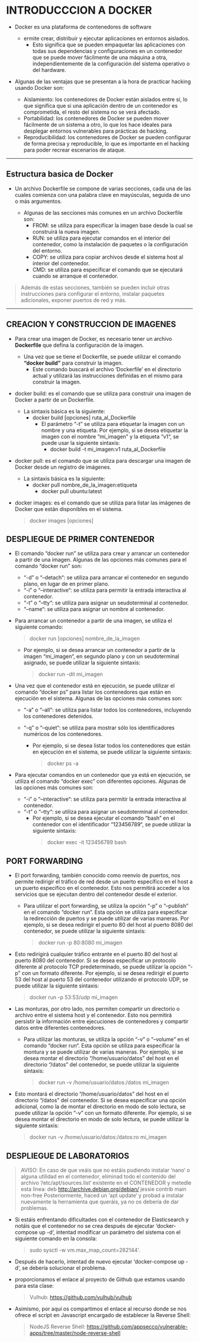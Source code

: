 # INTRODUCCCION A DOCKER

- Docker es una plataforma de contenedores de software 
    - ermite crear, distribuir y ejecutar aplicaciones en entornos aislados. 
        - Esto significa que se pueden empaquetar las aplicaciones con todas sus dependencias y configuraciones en un contenedor que se puede mover fácilmente de una máquina a otra, independientemente de la configuración del sistema operativo o del hardware.

- Algunas de las ventajas que se presentan a la hora de practicar hacking usando Docker son:
    - Aislamiento: los contenedores de Docker están aislados entre sí, lo que significa que si una aplicación dentro de un contenedor es comprometida, el resto del sistema no se verá afectado.
    - Portabilidad: los contenedores de Docker se pueden mover fácilmente de un sistema a otro, lo que los hace ideales para desplegar entornos vulnerables para prácticas de hacking.
    - Reproducibilidad: los contenedores de Docker se pueden configurar de forma precisa y reproducible, lo que es importante en el hacking para poder recrear escenarios de ataque.

---

## Estructura basica de Docker 

- Un archivo Dockerfile se compone de varias secciones, cada una de las cuales comienza con una palabra clave en mayúsculas, seguida de uno o más argumentos.

    - Algunas de las secciones más comunes en un archivo Dockerfile son:
        - FROM: se utiliza para especificar la imagen base desde la cual se construirá la nueva imagen.
        - RUN: se utiliza para ejecutar comandos en el interior del contenedor, como la instalación de paquetes o la configuración del entorno.
        - COPY: se utiliza para copiar archivos desde el sistema host al interior del contenedor.
        - CMD: se utiliza para especificar el comando que se ejecutará cuando se arranque el contenedor.

>Además de estas secciones, también se pueden incluir otras instrucciones para configurar el entorno, instalar paquetes adicionales, exponer puertos de red y más.

---

## CREACION Y CONSTRUCCION DE IMAGENES

- Para crear una imagen de Docker, es necesario tener un archivo **Dockerfile** que defina la configuración de la imagen. 
    - Una vez que se tiene el Dockerfile, se puede utilizar el comando **“docker build”** para construir la imagen. 
        - Este comando buscará el archivo ‘Dockerfile’ en el directorio actual y utilizará las instrucciones definidas en el mismo para construir la imagen.

- docker build: es el comando que se utiliza para construir una imagen de Docker a partir de un Dockerfile.
    - La sintaxis básica es la siguiente:
        - docker build [opciones] ruta_al_Dockerfile 
            - El parámetro “-t” se utiliza para etiquetar la imagen con un nombre y una etiqueta. Por ejemplo, si se desea etiquetar la imagen con el nombre “mi_imagen” y la etiqueta “v1“, se puede usar la siguiente sintaxis: 
                - docker build -t mi_imagen:v1 ruta_al_Dockerfile

- docker pull: es el comando que se utiliza para descargar una imagen de Docker desde un registro de imágenes.
    - La sintaxis básica es la siguiente: 
        - docker pull nombre_de_la_imagen:etiqueta
            - docker pull ubuntu:latest

- docker images: es el comando que se utiliza para listar las imágenes de Docker que están disponibles en el sistema.
    >docker images [opciones]

## DESPLIEGUE DE PRIMER CONTENEDOR 

- El comando “docker run” se utiliza para crear y arrancar un contenedor a partir de una imagen. Algunas de las opciones más comunes para el comando “docker run” son:
    - “-d” o “–detach“: se utiliza para arrancar el contenedor en segundo plano, en lugar de en primer plano.
    - “-i” o “–interactive“: se utiliza para permitir la entrada interactiva al contenedor.
    - “-t” o “–tty“: se utiliza para asignar un seudoterminal al contenedor.
    - “–name“: se utiliza para asignar un nombre al contenedor.

- Para arrancar un contenedor a partir de una imagen, se utiliza el siguiente comando:
    >docker run [opciones] nombre_de_la_imagen
        
    - Por ejemplo, si se desea arrancar un contenedor a partir de la imagen “mi_imagen“, en segundo plano y con un seudoterminal asignado, se puede utilizar la siguiente sintaxis:
        >docker run -dit mi_imagen

- Una vez que el contenedor está en ejecución, se puede utilizar el comando “docker ps” para listar los contenedores que están en ejecución en el sistema. Algunas de las opciones más comunes son:
    - “-a” o “–all“: se utiliza para listar todos los contenedores, incluyendo los contenedores detenidos.
    - “-q” o “–quiet“: se utiliza para mostrar sólo los identificadores numéricos de los contenedores.

        - Por ejemplo, si se desea listar todos los contenedores que están en ejecución en el sistema, se puede utilizar la siguiente sintaxis:
            >docker ps -a

- Para ejecutar comandos en un contenedor que ya está en ejecución, se utiliza el comando “docker exec” con diferentes opciones. Algunas de las opciones más comunes son:
    - “-i” o “–interactive“: se utiliza para permitir la entrada interactiva al contenedor.
    - “-t” o “–tty“: se utiliza para asignar un seudoterminal al contenedor.
        - Por ejemplo, si se desea ejecutar el comando “bash” en el contenedor con el identificador “123456789“, se puede utilizar la siguiente sintaxis:
            >docker exec -it 123456789 bash


## PORT FORWARDING

- El port forwarding, también conocido como reenvío de puertos, nos permite redirigir el tráfico de red desde un puerto específico en el host a un puerto específico en el contenedor. Esto nos permitirá acceder a los servicios que se ejecutan dentro del contenedor desde el exterior.
    - Para utilizar el port forwarding, se utiliza la opción “-p” o “–publish” en el comando “docker run“. Esta opción se utiliza para especificar la redirección de puertos y se puede utilizar de varias maneras. Por ejemplo, si se desea redirigir el puerto 80 del host al puerto 8080 del contenedor, se puede utilizar la siguiente sintaxis:
        >docker run -p 80:8080 mi_imagen
- Esto redirigirá cualquier tráfico entrante en el puerto 80 del host al puerto 8080 del contenedor. Si se desea especificar un protocolo diferente al protocolo TCP predeterminado, se puede utilizar la opción “-p” con un formato diferente. Por ejemplo, si se desea redirigir el puerto 53 del host al puerto 53 del contenedor utilizando el protocolo UDP, se puede utilizar la siguiente sintaxis:
    >docker run -p 53:53/udp mi_imagen

- Las monturas, por otro lado, nos permiten compartir un directorio o archivo entre el sistema host y el contenedor. Esto nos permitirá persistir la información entre ejecuciones de contenedores y compartir datos entre diferentes contenedores.
    - Para utilizar las monturas, se utiliza la opción “-v” o “–volume” en el comando “docker run“. Esta opción se utiliza para especificar la montura y se puede utilizar de varias maneras. Por ejemplo, si se desea montar el directorio “/home/usuario/datos” del host en el directorio “/datos” del contenedor, se puede utilizar la siguiente sintaxis:
        >docker run -v /home/usuario/datos:/datos mi_imagen

- Esto montará el directorio “/home/usuario/datos” del host en el directorio “/datos” del contenedor. Si se desea especificar una opción adicional, como la de montar el directorio en modo de solo lectura, se puede utilizar la opción “-v” con un formato diferente. Por ejemplo, si se desea montar el directorio en modo de solo lectura, se puede utilizar la siguiente sintaxis:
    >docker run -v /home/usuario/datos:/datos:ro mi_imagen

## DESPLIEGUE DE LABORATORIOS 

>AVISO: En caso de que veáis que no estáis pudiendo instalar ‘nano‘ o alguna utilidad en el contenedor, eliminad todo el contenido del archivo ‘/etc/apt/sources.list‘ existente en el CONTENEDOR y metedle esta línea:
deb http://archive.debian.org/debian/ jessie contrib main non-free
    Posteriormente, haced un ‘apt update‘ y probad a instalar nuevamente la herramienta que queráis, ya no os debería de dar problemas.

- Si estáis enfrentando dificultades con el contenedor de Elasticsearch y notáis que el contenedor no se crea después de ejecutar ‘docker-compose up -d‘, intentad modificar un parámetro del sistema con el siguiente comando en la consola:
    >sudo sysctl -w vm.max_map_count=262144‘.

- Después de hacerlo, intentad de nuevo ejecutar ‘docker-compose up -d‘, se debería solucionar el problema.

- proporcionamos el enlace al proyecto de Github que estamos usando para esta clase:
    >Vulhub: https://github.com/vulhub/vulhub

- Asimismo, por aquí os compartimos el enlace al recurso donde se nos ofrece el script en Javascript encargado de establecer la Reverse Shell:
    >NodeJS Reverse Shell: https://github.com/appsecco/vulnerable-apps/tree/master/node-reverse-shell



